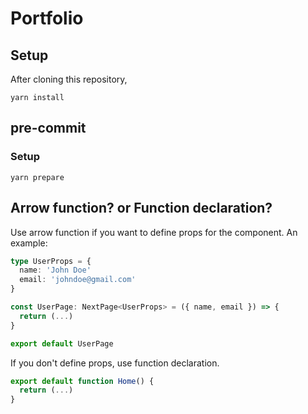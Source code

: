 # Portfolio

## Setup

After cloning this repository,

```
yarn install
```

## pre-commit

### Setup

```
yarn prepare
```

## Arrow function? or Function declaration?

Use arrow function if you want to define props for the component. An example:

```typescript
type UserProps = {
  name: 'John Doe'
  email: 'johndoe@gmail.com'
}

const UserPage: NextPage<UserProps> = ({ name, email }) => {
  return (...)
}

export default UserPage
```

If you don't define props, use function declaration.

```typescript
export default function Home() {
  return (...)
}
```
